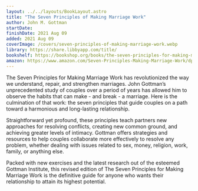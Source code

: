 ```yaml
---
layout: ../../layouts/BookLayout.astro
title: "The Seven Principles of Making Marriage Work"
author: John M. Gottman
startDate:
finishDate: 2021 Aug 09
added: 2021 Aug 09
coverImage: /covers/seven-principles-of-making-marriage-work.webp
library: https://share.libbyapp.com/title/
bookshelf: https://bookshop.org/books/the-seven-principles-for-making-marriage-work-a-practical-guide-from-the-country-s-foremost-relationship-expert/9780553447712
amazon: https://www.amazon.com/Seven-Principles-Making-Marriage-Work/dp/B083JKQPVQ/
---
```


The Seven Principles for Making Marriage Work has revolutionized the way we understand, repair, and strengthen marriages. John Gottman’s unprecedented study of couples over a period of years has allowed him to observe the habits that can make - and break - a marriage. Here is the culmination of that work: the seven principles that guide couples on a path toward a harmonious and long-lasting relationship.

Straightforward yet profound, these principles teach partners new approaches for resolving conflicts, creating new common ground, and achieving greater levels of intimacy. Gottman offers strategies and resources to help couples collaborate more effectively to resolve any problem, whether dealing with issues related to sex, money, religion, work, family, or anything else.

Packed with new exercises and the latest research out of the esteemed Gottman Institute, this revised edition of The Seven Principles for Making Marriage Work is the definitive guide for anyone who wants their relationship to attain its highest potential.

<!-- ### Notes & Highlights -->
